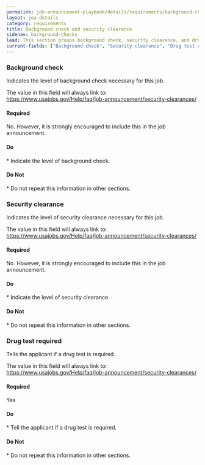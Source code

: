 ```yaml
---
permalink: job-announcement-playbook/details/requirements/background-check/
layout: joa-details
category: requirements
title: Background check and security clearance
sidenav: background-checks
lead: This section groups background check, security clearance, and drug test in a consistent location.
current-fields: ["Background check", "Security clearance", "Drug test required"]
---
```


### Background check

Indicates the level of background check necessary for this job.

The value in this field will always link to: https://www.usajobs.gov/Help/faq/job-announcement/security-clearances/

#### Required
No. However, it is strongly encouraged to include this in the job announcement.

<div class="usajobs-recruitment-joa-playbook-details__container">
<div class="usajobs-recruitment-joa-playbook-details__do">
  <h4><span class="fa fa-check"></span> Do</h4>
  * Indicate the level of background check.
</div>
<div class="usajobs-recruitment-joa-playbook-details__do-not">
  <h4><span class="fa fa-times"></span> Do Not</h4>
  * Do not repeat this information in other sections.
</div>
</div>


### Security clearance

Indicates the level of security clearance necessary for this job.

The value in this field will always link to: https://www.usajobs.gov/Help/faq/job-announcement/security-clearances/

#### Required
No. However, it is strongly encouraged to include this in the job announcement.

<div class="usajobs-recruitment-joa-playbook-details__container">
<div class="usajobs-recruitment-joa-playbook-details__do">
  <h4><span class="fa fa-check"></span> Do</h4>
  * Indicate the level of security clearance.
</div>
<div class="usajobs-recruitment-joa-playbook-details__do-not">
  <h4><span class="fa fa-times"></span> Do Not</h4>
  * Do not repeat this information in other sections.
</div>
</div>


### Drug test required

Tells the applicant if a drug test is required.

The value in this field will always link to: https://www.usajobs.gov/Help/faq/job-announcement/security-clearances/

#### Required
Yes

<div class="usajobs-recruitment-joa-playbook-details__container">
<div class="usajobs-recruitment-joa-playbook-details__do">
  <h4><span class="fa fa-check"></span> Do</h4>
  * Tell the applicant if a drug test is required.
</div>
<div class="usajobs-recruitment-joa-playbook-details__do-not">
  <h4><span class="fa fa-times"></span> Do Not</h4>
  * Do not repeat this information in other sections.
</div>
</div>
